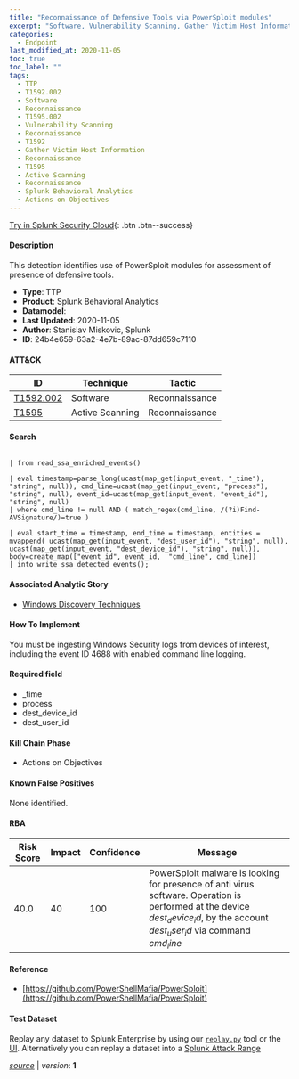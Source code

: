 ```yaml
---
title: "Reconnaissance of Defensive Tools via PowerSploit modules"
excerpt: "Software, Vulnerability Scanning, Gather Victim Host Information, Active Scanning"
categories:
  - Endpoint
last_modified_at: 2020-11-05
toc: true
toc_label: ""
tags:
  - TTP
  - T1592.002
  - Software
  - Reconnaissance
  - T1595.002
  - Vulnerability Scanning
  - Reconnaissance
  - T1592
  - Gather Victim Host Information
  - Reconnaissance
  - T1595
  - Active Scanning
  - Reconnaissance
  - Splunk Behavioral Analytics
  - Actions on Objectives
---
```




[Try in Splunk Security Cloud](https://www.splunk.com/en_us/cyber-security.html){: .btn .btn--success}

#### Description

This detection identifies use of PowerSploit modules for assessment of presence of defensive tools.

- **Type**: TTP
- **Product**: Splunk Behavioral Analytics
- **Datamodel**: 
- **Last Updated**: 2020-11-05
- **Author**: Stanislav Miskovic, Splunk
- **ID**: 24b4e659-63a2-4e7b-89ac-87dd659c7110


#### ATT&CK

| ID          | Technique   | Tactic         |
| ----------- | ----------- | -------------- |
| [T1592.002](https://attack.mitre.org/techniques/T1592/002/) | Software | Reconnaissance || [T1595.002](https://attack.mitre.org/techniques/T1595/002/) | Vulnerability Scanning | Reconnaissance || [T1592](https://attack.mitre.org/techniques/T1592/) | Gather Victim Host Information | Reconnaissance |
| [T1595](https://attack.mitre.org/techniques/T1595/) | Active Scanning | Reconnaissance |



#### Search

```

| from read_ssa_enriched_events()

| eval timestamp=parse_long(ucast(map_get(input_event, "_time"), "string", null)), cmd_line=ucast(map_get(input_event, "process"), "string", null), event_id=ucast(map_get(input_event, "event_id"), "string", null) 
| where cmd_line != null AND ( match_regex(cmd_line, /(?i)Find-AVSignature/)=true )

| eval start_time = timestamp, end_time = timestamp, entities = mvappend( ucast(map_get(input_event, "dest_user_id"), "string", null), ucast(map_get(input_event, "dest_device_id"), "string", null)), body=create_map(["event_id", event_id,  "cmd_line", cmd_line]) 
| into write_ssa_detected_events();
```

#### Associated Analytic Story
* [Windows Discovery Techniques](/stories/windows_discovery_techniques)


#### How To Implement
You must be ingesting Windows Security logs from devices of interest, including the event ID 4688 with enabled command line logging.

#### Required field
* _time
* process
* dest_device_id
* dest_user_id


#### Kill Chain Phase
* Actions on Objectives


#### Known False Positives
None identified.



#### RBA

| Risk Score  | Impact      | Confidence   | Message      |
| ----------- | ----------- |--------------|--------------|
| 40.0 | 40 | 100 | PowerSploit malware is looking for presence of anti virus software. Operation is performed at the device $dest_device_id$, by the account $dest_user_id$ via command $cmd_line$ |



#### Reference

* [https://github.com/PowerShellMafia/PowerSploit](https://github.com/PowerShellMafia/PowerSploit)



#### Test Dataset
Replay any dataset to Splunk Enterprise by using our [`replay.py`](https://github.com/splunk/attack_data#using-replaypy) tool or the [UI](https://github.com/splunk/attack_data#using-ui).
Alternatively you can replay a dataset into a [Splunk Attack Range](https://github.com/splunk/attack_range#replay-dumps-into-attack-range-splunk-server)




[*source*](https://github.com/splunk/security_content/tree/develop/detections/endpoint/reconnaissance_of_defensive_tools_via_powersploit_modules.yml) \| *version*: **1**